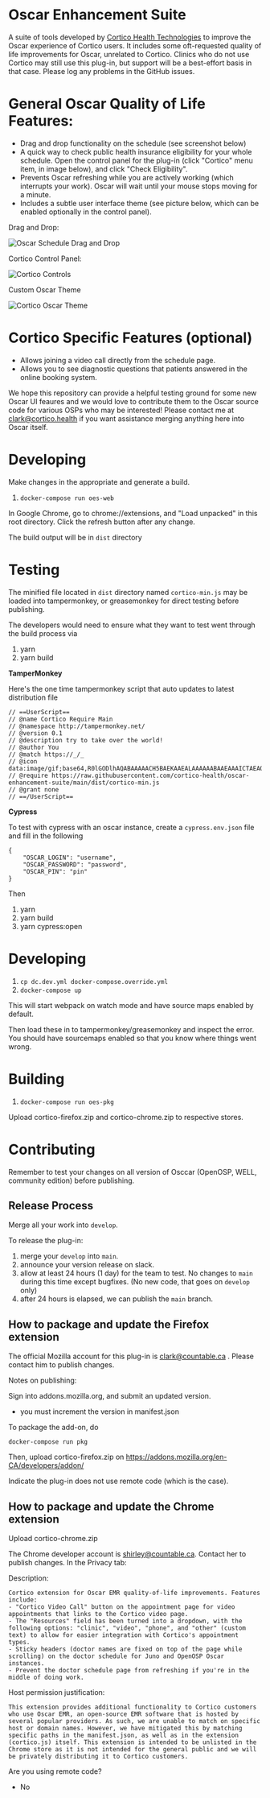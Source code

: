 # Oscar Enhancement Suite

A suite of tools developed by [Cortico Health Technologies](https://cortico.ca) to improve the Oscar experience of Cortico users. It includes some oft-requested quality of life improvements for Oscar, unrelated to Cortico. Clinics who do not use Cortico may still use this plug-in, but support will be a best-effort basis in that case. Please log any problems in the GitHub issues.

# General Oscar Quality of Life Features:

- Drag and drop functionality on the schedule (see screenshot below)
- A quick way to check public health insurance eligibility for your whole schedule. Open the control panel for the plug-in (click "Cortico" menu item, in image below), and click "Check Eligibility".
- Prevents Oscar refreshing while you are actively working (which interrupts your work). Oscar will wait until your mouse stops moving for a minute.
- Includes a subtle user interface theme (see picture below, which can be enabled optionally in the control panel).

Drag and Drop:

![Oscar Schedule Drag and Drop](dnd.gif)

Cortico Control Panel:

![Cortico Controls](cortico-control.png)

Custom Oscar Theme

![Cortico Oscar Theme](cortico-oscar-ui.png)

# Cortico Specific Features (optional)

- Allows joining a video call directly from the schedule page.
- Allows you to see diagnostic questions that patients answered in the online booking system.

We hope this repository can provide a helpful testing ground for some new Oscar UI feaures and we would love to contribute them to the Oscar source code for various OSPs who may be interested! Please contact me at clark@cortico.health if you want assistance merging anything here into Oscar itself.

# Developing

Make changes in the appropriate and generate a build.

1. `docker-compose run oes-web`

In Google Chrome, go to chrome://extensions, and "Load unpacked" in this root directory. Click the refresh button after any change.

The build output will be in `dist` directory

# Testing

The minified file located in `dist` directory named `cortico-min.js` may be loaded
into tampermonkey, or greasemonkey for direct testing before publishing.

The developers would need to ensure what they want to test went through the build process via

1. yarn
2. yarn build

**TamperMonkey**

Here's the one time tampermonkey script that auto updates to latest distribution file

    // ==UserScript==
    // @name Cortico Require Main
    // @namespace http://tampermonkey.net/
    // @version 0.1
    // @description try to take over the world!
    // @author You
    // @match https://_/_
    // @icon data:image/gif;base64,R0lGODlhAQABAAAAACH5BAEKAAEALAAAAAABAAEAAAICTAEAOw==
    // @require https://raw.githubusercontent.com/cortico-health/oscar-enhancement-suite/main/dist/cortico-min.js
    // @grant none
    // ==/UserScript==

**Cypress**

To test with cypress with an oscar instance, create a `cypress.env.json` file and fill in the following

```
{
    "OSCAR_LOGIN": "username",
    "OSCAR_PASSWORD": "password",
    "OSCAR_PIN": "pin"
}
```

Then

1. yarn
2. yarn build
3. yarn cypress:open

# Developing

1. `cp dc.dev.yml docker-compose.override.yml`
2. `docker-compose up`

This will start webpack on watch mode and have source maps enabled by default.

Then load these in to tampermonkey/greasemonkey and inspect the error. You should have sourcemaps enabled so that you know where things went wrong.

# Building

1. `docker-compose run oes-pkg`

Upload cortico-firefox.zip and cortico-chrome.zip to respective stores.

# Contributing

Remember to test your changes on all version of Osccar (OpenOSP, WELL, community edition) before publishing.

## Release Process

Merge all your work into `develop`.

To release the plug-in:
1. merge your `develop` into `main`.
2. announce your version release on slack.
3. allow at least 24 hours (1 day) for the team to test. No changes to `main` during this time except bugfixes. (No new code, that goes on `develop` only)
4. after 24 hours is elapsed, we can publish the `main` branch.

## How to package and update the Firefox extension

The official Mozilla account for this plug-in is clark@countable.ca . Please contact him to publish changes.

Notes on publishing:

Sign into addons.mozilla.org, and submit an updated version.

- you must increment the version in manifest.json

To package the add-on, do

```
docker-compose run pkg
```

Then, upload cortico-firefox.zip on https://addons.mozilla.org/en-CA/developers/addon/

Indicate the plug-in does not use remote code (which is the case).

## How to package and update the Chrome extension

Upload cortico-chrome.zip

The Chrome developer account is shirley@countable.ca. Contact her to publish changes. In the Privacy tab:

Description:

```
Cortico extension for Oscar EMR quality-of-life improvements. Features include:
- "Cortico Video Call" button on the appointment page for video appointments that links to the Cortico video page.
- The "Resources" field has been turned into a dropdown, with the following options: "clinic", "video", "phone", and "other" (custom text) to allow for easier integration with Cortico's appointment types.
- Sticky headers (doctor names are fixed on top of the page while scrolling) on the doctor schedule for Juno and OpenOSP Oscar instances.
- Prevent the doctor schedule page from refreshing if you're in the middle of doing work.
```

Host permission justification:

```
This extension provides additional functionality to Cortico customers who use Oscar EMR, an open-source EMR software that is hosted by several popular providers. As such, we are unable to match on specific host or domain names. However, we have mitigated this by matching specific paths in the manifest.json, as well as in the extension (cortico.js) itself. This extension is intended to be unlisted in the Chrome store as it is not intended for the general public and we will be privately distributing it to Cortico customers.
```

Are you using remote code?

- No
